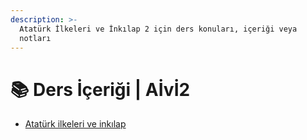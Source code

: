 ```yaml
---
description: >-
  Atatürk İlkeleri ve İnkılap 2 için ders konuları, içeriği veya
  notları
---
```


# 📚 Ders İçeriği \| Aİvİ2

<!--YPackage.YGitbookIntegration-tarafından-otomatik-oluşturulmuştur-->

- [Atatürk ilkeleri ve inkılap](Atat%C3%BCrk%20ilkeleri%20ve%20ink%C4%B1lap.pdf)

<!--YPackage.YGitbookIntegration-tarafından-otomatik-oluşturulmuştur-->
